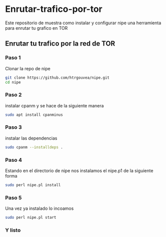 # Enrutar-trafico-por-tor
Este repositorio de muestra como instalar y configurar nipe una herramienta para enrutar tu grafico en TOR

## Enrutar tu trafico por la red de TOR

### Paso 1 

Clonar la repo de nipe  

```bash
git clone https://github.com/htrgouvea/nipe.git
cd nipe
```
### Paso 2

instalar cpanm y se hace de la siguiente manera 

```bash
sudo apt install cpanminus                                                                                
```

### Paso 3 

instalar las dependencias

```bash
sudo cpanm --installdeps .                                                                             
```

### Paso 4

Estando en el directorio de nipe nos instalamos el nipe.p1 de la siguiente forma

```bash
sudo perl nipe.pl install                                                                       
```

### Paso 5 

Una vez ya instalado lo incoamos 

```bash
sudo perl nipe.pl start                                                                       
```
### Y listo
